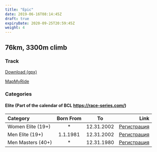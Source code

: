 ```yaml
---
title: "Epic"
date: 2019-06-16T08:14:45Z
draft: true
expiryDate: 2020-09-25T20:59:45Z
weight: 4
---
```


## 76km, 3300m climb
### Track  
[Download (gpx)](https://drive.google.com/open?id=174corZb-OmA-8nSKEjw_8PGl8BZM7Q04)

[MapMyRide](https://www.mapmyride.com/routes/view/2049206296)


### Categories

#### Elite (Part of the calendar of BCL https://race-series.com/)
Category         | Born From |      To   | Link
:-----------------|:---------:|:---------:|------------:
 Women Elite (19+)  |     *     | 12.31.2002| [Регистрация](https://forms.gle/REuUZ1MmUXCuZ9EKA)
 Men Elite (19+)  | 1.1.1981  | 12.31.2002| [Регистрация](https://forms.gle/REuUZ1MmUXCuZ9EKA)
 Men Masters  (40+)  |     *     | 12.31.1980| [Регистрация](https://forms.gle/REuUZ1MmUXCuZ9EKA)

